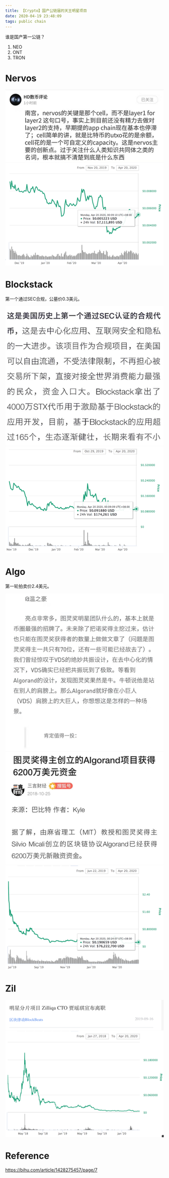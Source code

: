 ```yaml
---
title: 【Crypto】国产公链届的天王明星项目
date: 2020-04-19 23:48:09
tags: public chain
---
```


谁是国产第一公链？

1. NEO
1. ONT
1. TRON

# Nervos

![](/images/nervos-2.png)
![](/images/nervos-1.png)


# Blockstack

第一个通过SEC合规，公墓价0.3美元。

![](/images/blockstack-2.png)
![](/images/blockstack-1.png)

# Algo

第一轮拍卖价2.4美元。

![](/images/algorand-2.png)
![](/images/algorand-3.png)
![](/images/algorand-1.png)

# Zil

![](/images/zil-2.png)
![](/images/zil-1.png)

# Reference

https://bihu.com/article/1428275457/page/7
